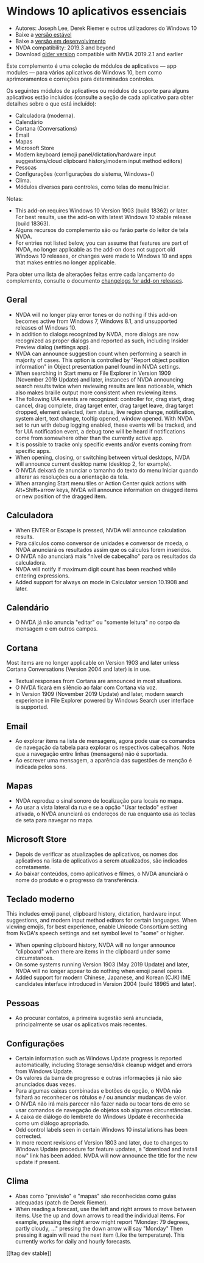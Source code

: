 # Windows 10 aplicativos essenciais #

* Autores: Joseph Lee, Derek Riemer e outros utilizadores do Windows 10
* Baixe a [versão estável][1]
* Baixe a [versão em desenvolvimento][2]
* NVDA compatibility: 2019.3 and beyond
* Download [older version][4] compatible with NVDA 2019.2.1 and earlier

Este complemento é uma coleção de módulos de aplicativos — app modules —
para vários aplicativos do Windows 10, bem como aprimoramentos e correções
para determinados controles.

Os seguintes módulos de aplicativos ou módulos de suporte para alguns
aplicativos estão incluídos (consulte a seção de cada aplicativo para obter
detalhes sobre o que está incluído):

* Calculadora (moderna).
* Calendário
* Cortana (Conversations)
* Email
* Mapas
* Microsoft Store
* Modern keyboard (emoji panel/dictation/hardware input suggestions/cloud
  clipboard history/modern input method editors)
* Pessoas
* Configurações (configurações do sistema, Windows+I)
* Clima.
* Módulos diversos para controles, como telas do menu Iniciar.

Notas:

* This add-on requires Windows 10 Version 1903 (build 18362) or later. For
  best results, use the add-on with latest Windows 10 stable release (build
  18363).
* Alguns recursos do complemento são ou farão parte do leitor de tela NVDA.
* For entries not listed below, you can assume that features are part of
  NVDA, no longer applicable as the add-on does not support old Windows 10
  releases, or changes were made to Windows 10 and apps that makes entries
  no longer applicable.

Para obter uma lista de alterações feitas entre cada lançamento do
complemento, consulte o documento [changelogs for add-on releases][3].

## Geral

* NVDA will no longer play error tones or do nothing if this add-on becomes
  active from Windows 7, Windows 8.1, and unsupported releases of Windows
  10.
* In addition to dialogs recognized by NVDA, more dialogs are now recognized
  as proper dialogs and reported as such, including Insider Preview dialog
  (settings app).
* NVDA can announce suggestion count when performing a search in majority of
  cases. This option is controlled by "Report object position information"
  in Object presentation panel found in NVDA settings.
* When searching in Start menu or File Explorer in Version 1909 (November
  2019 Update) and later, instances of NVDA announcing search results twice
  when reviewing results are less noticeable, which also makes braille
  output more consistent when reviewing items.
* The following UIA events are recognized: controller for, drag start, drag
  cancel, drag complete, drag target enter, drag target leave, drag target
  dropped, element selected, item status, live region change, notification,
  system alert, text change, tooltip opened, window opened. With NVDA set to
  run with debug logging enabled, these events will be tracked, and for UIA
  notification event, a debug tone will be heard if notifications come from
  somewhere other than the currently active app.
* It is possible to tracke only specific events and/or events coming from
  specific apps.
* When opening, closing, or switching between virtual desktops, NVDA will
  announce current desktop name (desktop 2, for example).
* O NVDA deixará de anunciar o tamanho do texto do menu Iniciar quando
  alterar as resoluções ou a orientação da tela.
* When arranging Start menu tiles or Action Center quick actions with
  Alt+Shift+arrow keys, NVDA will announce information on dragged items or
  new position of the dragged item.

## Calculadora

* When ENTER or Escape is pressed, NVDA will announce calculation results.
* Para cálculos como conversor de unidades e conversor de moeda, o NVDA
  anunciará os resultados assim que os cálculos forem inseridos.
* O NVDA não anunciará mais "nível de cabeçalho" para os resultados da
  calculadora.
* NVDA will notify if maximum digit count has been reached while entering
  expressions.
* Added support for always on mode in Calculator version 10.1908 and later.

## Calendário

* O NVDA já não anuncia "editar" ou "somente leitura" no corpo da mensagem e
  em outros campos.

## Cortana

Most items are no longer applicable on Version 1903 and later unless Cortana
Conversations (Version 2004 and later) is in use.

* Textual responses from Cortana are announced in most situations.
* O NVDA ficará em silêncio ao falar com Cortana via voz.
* In Version 1909 (November 2019 Update) and later, modern search experience
  in File Explorer powered by Windows Search user interface is supported.

## Email

* Ao explorar itens na lista de mensagens, agora pode usar os comandos de
  navegação da tabela para explorar os respectivos cabeçalhos. Note que a
  navegação entre linhas (mensagens) não é suportada.
* Ao escrever uma mensagem, a aparência das sugestões de menção é indicada
  pelos sons.

## Mapas

* NVDA reproduz o sinal sonoro de localização para locais no mapa.
* Ao usar a vista lateral da rua e se a opção "Usar teclado" estiver
  ativada, o NVDA anunciará os endereços de rua enquanto usa as teclas de
  seta para navegar no mapa.

## Microsoft Store

* Depois de verificar as atualizações de aplicativos, os nomes dos
  aplicativos na lista de aplicativos a serem atualizados, são indicados
  corretamente.
* Ao baixar conteúdos, como aplicativos e filmes, o NVDA anunciará o nome do
  produto e o progresso da transferência.

## Teclado moderno

This includes emoji panel, clipboard history, dictation, hardware input
suggestions, and modern input method editors for certain languages. When
viewing emojis, for best experience, enable Unicode Consortium setting from
NvDA's speech settings and set symbol level to "some" or higher.

* When opening clipboard history, NVDA will no longer announce "clipboard"
  when there are items in the clipboard under some circumstances.
* On some systems running Version 1903 (May 2019 Update) and later, NVDA
  will no longer appear to do nothing when emoji panel opens.
* Added support for modern Chinese, Japanese, and Korean (CJK) IME
  candidates interface introduced in Version 2004 (build 18965 and later).

## Pessoas

* Ao procurar contatos, a primeira sugestão será anunciada, principalmente
  se usar os aplicativos mais recentes.

## Configurações

* Certain information such as Windows Update progress is reported
  automatically, including Storage sense/disk cleanup widget and errors from
  Windows Update.
* Os valores da barra de progresso e outras informações já não são
  anunciados duas vezes.
* Para algumas caixas combinadas e botões de opção, o NVDA não falhará ao
  reconhecer os rótulos e / ou anunciar mudanças de valor.
* O NVDA não irá mais parecer não fazer nada ou tocar tons de erro se usar
  comandos de navegação de objetos sob algumas circunstâncias.
* A caixa de diálogo do lembrete do Windows Update é reconhecida como um
  diálogo apropriado.
* Odd control labels seen in certain Windows 10 installations has been
  corrected.
* In more recent revisions of Version 1803 and later, due to changes to
  Windows Update procedure for feature updates, a "download and install now"
  link has been added. NVDA will now announce the title for the new update
  if present.

## Clima

* Abas como "previsão" e "mapas" são reconhecidas como guias adequadas
  (patch de Derek Riemer).
* When reading a forecast, use the left and right arrows to move between
  items. Use the up and down arrows to read the individual items. For
  example, pressing the right arrow might report "Monday: 79 degrees, partly
  cloudy, ..." pressing the down arrow will say "Monday" Then pressing it
  again will read the next item (Like the temperature). This currently works
  for daily and hourly forecasts.

[[!tag dev stable]]

[1]: https://addons.nvda-project.org/files/get.php?file=w10

[2]: https://addons.nvda-project.org/files/get.php?file=w10-dev

[3]: https://github.com/josephsl/wintenapps/wiki/w10changelog

[4]: https://addons.nvda-project.org/files/get.php?file=w10-2019
